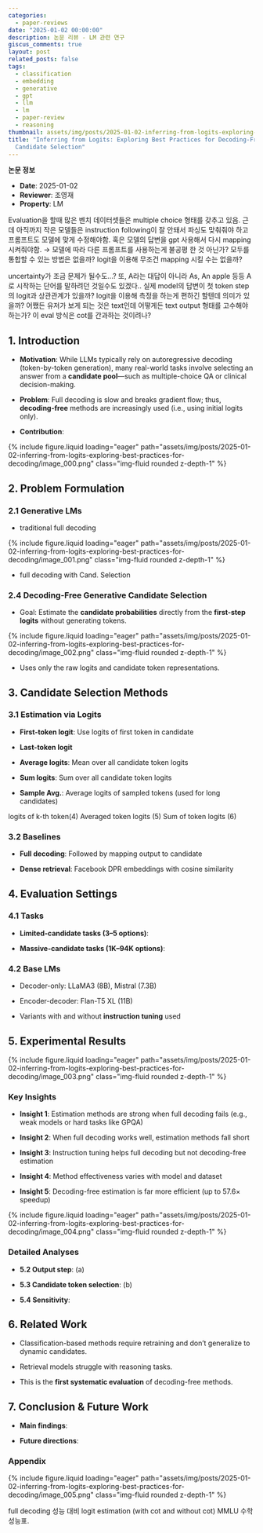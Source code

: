 ```yaml
---
categories:
  - paper-reviews
date: "2025-01-02 00:00:00"
description: 논문 리뷰 - LM 관련 연구
giscus_comments: true
layout: post
related_posts: false
tags:
  - classification
  - embedding
  - generative
  - gpt
  - llm
  - lm
  - paper-review
  - reasoning
thumbnail: assets/img/posts/2025-01-02-inferring-from-logits-exploring-best-practices-for-decoding/thumbnail.jpg
title: "Inferring from Logits: Exploring Best Practices for Decoding-Free Generative
  Candidate Selection"
---
```


**논문 정보**

- **Date**: 2025-01-02
- **Reviewer**: 조영재
- **Property**: LM

Evaluation을 할때 많은 벤치 데이터셋들은 multiple choice 형태를 갖추고 있음. 근데 아직까지 작은 모델들은 instruction following이 잘 안돼서 파싱도 맞춰줘야 하고 프롬프트도 모델에 맞게 수정해야함. 혹은 모델의 답변을 gpt 사용해서 다시 mapping 시켜줘야함. → 모델에 따라 다른 프롬프트를 사용하는게 불공평 한 것 아닌가? 모두를 통합할 수 있는 방법은 없을까? logit을 이용해 무조건 mapping 시킬 수는 없을까?

uncertainty가 조금 문제가 될수도…? 또, A라는 대답이 아니라 As, An apple 등등 A 로 시작하는 단어를 말하려던 것일수도 있겠다.. 실제 model의 답변이 첫 token step의 logit과 상관관계가 있을까? logit을 이용해 측정을 하는게 편하긴 할텐데 의미가 있을까? 어쨌든 유저가 보게 되는 것은 text인데 어떻게든 text output 형태를 고수해야 하는가? 이 eval 방식은 cot를 간과하는 것이려나?

## 1. Introduction

- **Motivation**: While LLMs typically rely on autoregressive decoding (token-by-token generation), many real-world tasks involve selecting an answer from a **candidate pool**—such as multiple-choice QA or clinical decision-making.

- **Problem**: Full decoding is slow and breaks gradient flow; thus, **decoding-free** methods are increasingly used (i.e., using initial logits only).

- **Contribution**:

{% include figure.liquid loading="eager" path="assets/img/posts/2025-01-02-inferring-from-logits-exploring-best-practices-for-decoding/image_000.png" class="img-fluid rounded z-depth-1" %}

## 2. Problem Formulation

### 2.1 Generative LMs

- traditional full decoding

{% include figure.liquid loading="eager" path="assets/img/posts/2025-01-02-inferring-from-logits-exploring-best-practices-for-decoding/image_001.png" class="img-fluid rounded z-depth-1" %}

- full decoding with Cand. Selection

### 2.4 Decoding-Free Generative Candidate Selection

- Goal: Estimate the **candidate probabilities** directly from the **first-step logits** without generating tokens.

{% include figure.liquid loading="eager" path="assets/img/posts/2025-01-02-inferring-from-logits-exploring-best-practices-for-decoding/image_002.png" class="img-fluid rounded z-depth-1" %}

- Uses only the raw logits and candidate token representations.

## 3. Candidate Selection Methods

### 3.1 Estimation via Logits

- **First-token logit**: Use logits of first token in candidate

- **Last-token logit**

- **Average logits**: Mean over all candidate token logits

- **Sum logits**: Sum over all candidate token logits

- **Sample Avg.**: Average logits of sampled tokens (used for long candidates)

logits of k-th token(4) Averaged token logits (5) Sum of token logits (6)

### 3.2 Baselines

- **Full decoding**: Followed by mapping output to candidate

- **Dense retrieval**: Facebook DPR embeddings with cosine similarity

## 4. Evaluation Settings

### 4.1 Tasks

- **Limited-candidate tasks (3–5 options)**:

- **Massive-candidate tasks (1K–94K options)**:

### 4.2 Base LMs

- Decoder-only: LLaMA3 (8B), Mistral (7.3B)

- Encoder-decoder: Flan-T5 XL (11B)

- Variants with and without **instruction tuning** used

## 5. Experimental Results

{% include figure.liquid loading="eager" path="assets/img/posts/2025-01-02-inferring-from-logits-exploring-best-practices-for-decoding/image_003.png" class="img-fluid rounded z-depth-1" %}

### Key Insights

- **Insight 1**: Estimation methods are strong when full decoding fails (e.g., weak models or hard tasks like GPQA)

- **Insight 2**: When full decoding works well, estimation methods fall short

- **Insight 3**: Instruction tuning helps full decoding but not decoding-free estimation

- **Insight 4**: Method effectiveness varies with model and dataset

- **Insight 5**: Decoding-free estimation is far more efficient (up to 57.6× speedup)

{% include figure.liquid loading="eager" path="assets/img/posts/2025-01-02-inferring-from-logits-exploring-best-practices-for-decoding/image_004.png" class="img-fluid rounded z-depth-1" %}

### Detailed Analyses

- **5.2 Output step**: (a)

- **5.3 Candidate token selection**: (b)

- **5.4 Sensitivity**:

## 6. Related Work

- Classification-based methods require retraining and don’t generalize to dynamic candidates.

- Retrieval models struggle with reasoning tasks.

- This is the **first systematic evaluation** of decoding-free methods.

## 7. Conclusion & Future Work

- **Main findings**:

- **Future directions**:

### Appendix

{% include figure.liquid loading="eager" path="assets/img/posts/2025-01-02-inferring-from-logits-exploring-best-practices-for-decoding/image_005.png" class="img-fluid rounded z-depth-1" %}

full decoding 성능 대비 logit estimation (with cot and without cot) MMLU 수학 성능표.
